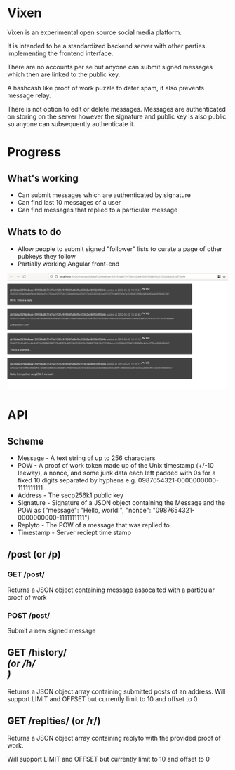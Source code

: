 # Vixen

Vixen is an experimental open source social media platform.

It is intended to be a standardized backend server with other parties implementing the frontend interface.

There are no accounts per se but anyone can submit signed messages which then are linked to the public key.

A hashcash like proof of work puzzle to deter spam, it also prevents message relay.

There is not option to edit or delete messages. Messages are authenticated on storing on the server however the signature and public key is also public so anyone can subsequently authenticate it.

# Progress

## What's working
* Can submit messages which are authenticated by signature
* Can find last 10 messages of a user
* Can find messages that replied to a particular message
## Whats to do
* Allow people to submit signed "follower" lists to curate a page of other pubkeys they follow
* Partially working Angular front-end

![Screenshot](Screenshot.png)

# API

## Scheme

* Message - A text string of up to 256 characters
* POW - A proof of work token made up of the Unix timestamp (+/-10 leeway), a nonce, and some junk data each left padded with 0s for a fixed 10 digits separated by hyphens e.g. 0987654321-0000000000-1111111111
* Address - The secp256k1 public key
* Signature - Signature of a JSON object containing the Message and the POW as {"message": "Hello, world!", "nonce": "0987654321-0000000000-1111111111"}
* Replyto - The POW of a message that was replied to
* Timestamp - Server reciept time stamp
## /post (or /p)
### GET /post/<POW>
Returns a JSON object containing message assocaited with a particular proof of work
### POST /post/
Submit a new signed message

## GET /history/<address> (or /h/<address>)
Returns a JSON object array containing submitted posts of an address.
Will support LIMIT and OFFSET but currently limit to 10 and offset to 0

## GET /replties/<pow> (or /r/<pow>)
Returns a JSON object array containing replyto with the provided proof of work.

Will support LIMIT and OFFSET but currently limit to 10 and offset to 0
